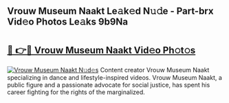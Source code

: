 ## Vrouw Museum Naakt Le𝚊k𝚎d N𝚞𝚍e - Part-brx Vid𝚎o Photos Le𝚊ks 9b9Na

# <h2><a href="http://fbanij.evod.top/?m=Vrouw+Museum+Naakt">🔗 👉🔴 Vrouw Museum Naakt Vid𝚎o Ph𝚘t𝚘s</a></h2>

[![Vrouw Museum Naakt N𝚞d𝚎s](https://i.imgur.com/8V9OHl7.gif)](http://fbanij.evod.top/?m=Vrouw+Museum+Naakt)
Content creator Vrouw Museum Naakt specializing in dance and lifestyle-inspired videos. Vrouw Museum Naakt, a public figure and a passionate advocate for social justice, has spent his career fighting for the rights of the marginalized. 
